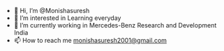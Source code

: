 - 👋 Hi, I’m @Monishasuresh
- 👀 I’m interested in Learning everyday
- 🌱 I’m currently working in Mercedes-Benz Research and Development India
- 📫 How to reach me monishasuresh2001@gmail.com

<!---
Monishasuresh/Monishasuresh is a ✨ special ✨ repository because its `README.md` (this file) appears on your GitHub profile.
You can click the Preview link to take a look at your changes.
--->
